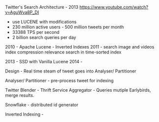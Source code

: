 Twitter's Search Architecture - 2013
https://www.youtube.com/watch?v=AguWva8P_DI


- use LUCENE with modifications
- 230 million active users - 500 million tweets per month
- 33388 TPS per second
- 2 billion search queries per day

2010 - Apache Lucene - Inverted Indexes
2011 - search image and videos
		index compression
		relevance search in time-sorted index

2013 - SSD with Vanilla Lucene
2014 - 


Design - Real time steam of tweet goes into Analyser/ Partitioner 

Analyser/ Partitioner  - pre-process tweet for indexing


Twitter Blender - Thrift Service Aggregator - Queries mutiple Earlybirds, merge results.

Snowflake - distributed id generator

Inverted Indexing - 
